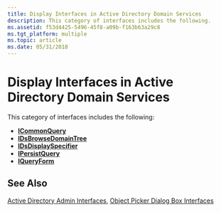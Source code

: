 ```yaml
---
title: Display Interfaces in Active Directory Domain Services
description: This category of interfaces includes the following.
ms.assetid: f53d4425-5496-45f8-a09b-f163b63a29c8
ms.tgt_platform: multiple
ms.topic: article
ms.date: 05/31/2018
---
```


# Display Interfaces in Active Directory Domain Services

This category of interfaces includes the following:

-   [**ICommonQuery**](https://msdn.microsoft.com/en-us/library/ms676932(v=VS.85).aspx)
-   [**IDsBrowseDomainTree**](https://msdn.microsoft.com/en-us/library/ms676955(v=VS.85).aspx)
-   [**IDsDisplaySpecifier**](https://msdn.microsoft.com/en-us/library/ms676961(v=VS.85).aspx)
-   [**IPersistQuery**](https://msdn.microsoft.com/en-us/library/ms677246(v=VS.85).aspx)
-   [**IQueryForm**](https://msdn.microsoft.com/en-us/library/ms677262(v=VS.85).aspx)

## See Also

[Active Directory Admin Interfaces](https://docs.microsoft.com/windows/desktop/AD/admin-interfaces-in-active-directory-domain-services), [Object Picker Dialog Box Interfaces](object-picker-dialog-box-interfaces.md)


 

 





